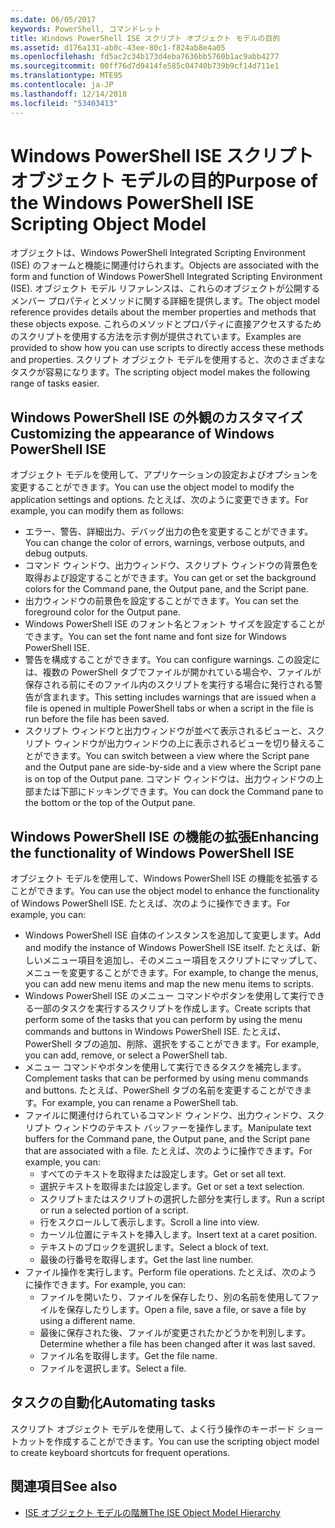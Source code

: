 ```yaml
---
ms.date: 06/05/2017
keywords: PowerShell, コマンドレット
title: Windows PowerShell ISE スクリプト オブジェクト モデルの目的
ms.assetid: d176a131-ab0c-43ee-80c1-f824ab8e4a05
ms.openlocfilehash: fd5ac2c34b173d4eba7636bb5760b1ac9abb4277
ms.sourcegitcommit: 00ff76d7d9414fe585c04740b739b9cf14d711e1
ms.translationtype: MTE95
ms.contentlocale: ja-JP
ms.lasthandoff: 12/14/2018
ms.locfileid: "53403413"
---
```

# <a name="purpose-of-the-windows-powershell-ise-scripting-object-model"></a><span data-ttu-id="e3585-103">Windows PowerShell ISE スクリプト オブジェクト モデルの目的</span><span class="sxs-lookup"><span data-stu-id="e3585-103">Purpose of the Windows PowerShell ISE Scripting Object Model</span></span>

<span data-ttu-id="e3585-104">オブジェクトは、Windows PowerShell Integrated Scripting Environment (ISE) のフォームと機能に関連付けられます。</span><span class="sxs-lookup"><span data-stu-id="e3585-104">Objects are associated with the form and function of Windows PowerShell Integrated Scripting Environment (ISE).</span></span> <span data-ttu-id="e3585-105">オブジェクト モデル リファレンスは、これらのオブジェクトが公開するメンバー プロパティとメソッドに関する詳細を提供します。</span><span class="sxs-lookup"><span data-stu-id="e3585-105">The object model reference provides details about the member properties and methods that these objects expose.</span></span> <span data-ttu-id="e3585-106">これらのメソッドとプロパティに直接アクセスするためのスクリプトを使用する方法を示す例が提供されています。</span><span class="sxs-lookup"><span data-stu-id="e3585-106">Examples are provided to show how you can use scripts to directly access these methods and properties.</span></span> <span data-ttu-id="e3585-107">スクリプト オブジェクト モデルを使用すると、次のさまざまなタスクが容易になります。</span><span class="sxs-lookup"><span data-stu-id="e3585-107">The scripting object model makes the following range of tasks easier.</span></span>

## <a name="customizing-the-appearance-of-windows-powershell-ise"></a><span data-ttu-id="e3585-108">Windows PowerShell ISE の外観のカスタマイズ</span><span class="sxs-lookup"><span data-stu-id="e3585-108">Customizing the appearance of Windows PowerShell ISE</span></span>

<span data-ttu-id="e3585-109">オブジェクト モデルを使用して、アプリケーションの設定およびオプションを変更することができます。</span><span class="sxs-lookup"><span data-stu-id="e3585-109">You can use the object model to modify the application settings and options.</span></span> <span data-ttu-id="e3585-110">たとえば、次のように変更できます。</span><span class="sxs-lookup"><span data-stu-id="e3585-110">For example, you can modify them as follows:</span></span>

- <span data-ttu-id="e3585-111">エラー、警告、詳細出力、デバッグ出力の色を変更することができます。</span><span class="sxs-lookup"><span data-stu-id="e3585-111">You can change the color of errors, warnings, verbose outputs, and debug outputs.</span></span>
- <span data-ttu-id="e3585-112">コマンド ウィンドウ、出力ウィンドウ、スクリプト ウィンドウの背景色を取得および設定することができます。</span><span class="sxs-lookup"><span data-stu-id="e3585-112">You can get or set the background colors for the Command pane, the Output pane, and the Script pane.</span></span>
- <span data-ttu-id="e3585-113">出力ウィンドウの前景色を設定することができます。</span><span class="sxs-lookup"><span data-stu-id="e3585-113">You can set the foreground color for the Output pane.</span></span>
- <span data-ttu-id="e3585-114">Windows PowerShell ISE のフォント名とフォント サイズを設定することができます。</span><span class="sxs-lookup"><span data-stu-id="e3585-114">You can set the font name and font size for Windows PowerShell ISE.</span></span>
- <span data-ttu-id="e3585-115">警告を構成することができます。</span><span class="sxs-lookup"><span data-stu-id="e3585-115">You can configure warnings.</span></span> <span data-ttu-id="e3585-116">この設定には、複数の PowerShell タブでファイルが開かれている場合や、ファイルが保存される前にそのファイル内のスクリプトを実行する場合に発行される警告が含まれます。</span><span class="sxs-lookup"><span data-stu-id="e3585-116">This setting includes warnings that are issued when a file is opened in multiple PowerShell tabs or when a script in the file is run before the file has been saved.</span></span>
- <span data-ttu-id="e3585-117">スクリプト ウィンドウと出力ウィンドウが並べて表示されるビューと、スクリプト ウィンドウが出力ウィンドウの上に表示されるビューを切り替えることができます。</span><span class="sxs-lookup"><span data-stu-id="e3585-117">You can switch between a view where the Script pane and the Output pane are side-by-side and a view where the Script pane is on top of the Output pane.</span></span> <span data-ttu-id="e3585-118">コマンド ウィンドウは、出力ウィンドウの上部または下部にドッキングできます。</span><span class="sxs-lookup"><span data-stu-id="e3585-118">You can dock the Command pane to the bottom or the top of the Output pane.</span></span>

## <a name="enhancing-the-functionality-of-windows-powershell-ise"></a><span data-ttu-id="e3585-119">Windows PowerShell ISE の機能の拡張</span><span class="sxs-lookup"><span data-stu-id="e3585-119">Enhancing the functionality of Windows PowerShell ISE</span></span>

<span data-ttu-id="e3585-120">オブジェクト モデルを使用して、Windows PowerShell ISE の機能を拡張することができます。</span><span class="sxs-lookup"><span data-stu-id="e3585-120">You can use the object model to enhance the functionality of Windows PowerShell ISE.</span></span> <span data-ttu-id="e3585-121">たとえば、次のように操作できます。</span><span class="sxs-lookup"><span data-stu-id="e3585-121">For example, you can:</span></span>

- <span data-ttu-id="e3585-122">Windows PowerShell ISE 自体のインスタンスを追加して変更します。</span><span class="sxs-lookup"><span data-stu-id="e3585-122">Add and modify the instance of Windows PowerShell ISE itself.</span></span> <span data-ttu-id="e3585-123">たとえば、新しいメニュー項目を追加し、そのメニュー項目をスクリプトにマップして、メニューを変更することができます。</span><span class="sxs-lookup"><span data-stu-id="e3585-123">For example, to change the menus, you can add new menu items and map the new menu items to scripts.</span></span>
- <span data-ttu-id="e3585-124">Windows PowerShell ISE のメニュー コマンドやボタンを使用して実行できる一部のタスクを実行するスクリプトを作成します。</span><span class="sxs-lookup"><span data-stu-id="e3585-124">Create scripts that perform some of the tasks that you can perform by using the menu commands and buttons in Windows PowerShell ISE.</span></span> <span data-ttu-id="e3585-125">たとえば、PowerShell タブの追加、削除、選択をすることができます。</span><span class="sxs-lookup"><span data-stu-id="e3585-125">For example, you can add, remove, or select a PowerShell tab.</span></span>
- <span data-ttu-id="e3585-126">メニュー コマンドやボタンを使用して実行できるタスクを補完します。</span><span class="sxs-lookup"><span data-stu-id="e3585-126">Complement tasks that can be performed by using menu commands and buttons.</span></span> <span data-ttu-id="e3585-127">たとえば、PowerShell タブの名前を変更することができます。</span><span class="sxs-lookup"><span data-stu-id="e3585-127">For example, you can rename a PowerShell tab.</span></span>
- <span data-ttu-id="e3585-128">ファイルに関連付けられているコマンド ウィンドウ、出力ウィンドウ、スクリプト ウィンドウのテキスト バッファーを操作します。</span><span class="sxs-lookup"><span data-stu-id="e3585-128">Manipulate text buffers for the Command pane, the Output pane, and the Script pane that are associated with a file.</span></span> <span data-ttu-id="e3585-129">たとえば、次のように操作できます。</span><span class="sxs-lookup"><span data-stu-id="e3585-129">For example, you can:</span></span>
  - <span data-ttu-id="e3585-130">すべてのテキストを取得または設定します。</span><span class="sxs-lookup"><span data-stu-id="e3585-130">Get or set all text.</span></span>
  - <span data-ttu-id="e3585-131">選択テキストを取得または設定します。</span><span class="sxs-lookup"><span data-stu-id="e3585-131">Get or set a text selection.</span></span>
  - <span data-ttu-id="e3585-132">スクリプトまたはスクリプトの選択した部分を実行します。</span><span class="sxs-lookup"><span data-stu-id="e3585-132">Run a script or run a selected portion of a script.</span></span>
  - <span data-ttu-id="e3585-133">行をスクロールして表示します。</span><span class="sxs-lookup"><span data-stu-id="e3585-133">Scroll a line into view.</span></span>
  - <span data-ttu-id="e3585-134">カーソル位置にテキストを挿入します。</span><span class="sxs-lookup"><span data-stu-id="e3585-134">Insert text at a caret position.</span></span>
  - <span data-ttu-id="e3585-135">テキストのブロックを選択します。</span><span class="sxs-lookup"><span data-stu-id="e3585-135">Select a block of text.</span></span>
  - <span data-ttu-id="e3585-136">最後の行番号を取得します。</span><span class="sxs-lookup"><span data-stu-id="e3585-136">Get the last line number.</span></span>
- <span data-ttu-id="e3585-137">ファイル操作を実行します。</span><span class="sxs-lookup"><span data-stu-id="e3585-137">Perform file operations.</span></span> <span data-ttu-id="e3585-138">たとえば、次のように操作できます。</span><span class="sxs-lookup"><span data-stu-id="e3585-138">For example, you can:</span></span>
  - <span data-ttu-id="e3585-139">ファイルを開いたり、ファイルを保存したり、別の名前を使用してファイルを保存したりします。</span><span class="sxs-lookup"><span data-stu-id="e3585-139">Open a file, save a file, or save a file by using a different name.</span></span>
  - <span data-ttu-id="e3585-140">最後に保存された後、ファイルが変更されたかどうかを判別します。</span><span class="sxs-lookup"><span data-stu-id="e3585-140">Determine whether a file has been changed after it was last saved.</span></span>
  - <span data-ttu-id="e3585-141">ファイル名を取得します。</span><span class="sxs-lookup"><span data-stu-id="e3585-141">Get the file name.</span></span>
  - <span data-ttu-id="e3585-142">ファイルを選択します。</span><span class="sxs-lookup"><span data-stu-id="e3585-142">Select a file.</span></span>

## <a name="automating-tasks"></a><span data-ttu-id="e3585-143">タスクの自動化</span><span class="sxs-lookup"><span data-stu-id="e3585-143">Automating tasks</span></span>

<span data-ttu-id="e3585-144">スクリプト オブジェクト モデルを使用して、よく行う操作のキーボード ショートカットを作成することができます。</span><span class="sxs-lookup"><span data-stu-id="e3585-144">You can use the scripting object model to create keyboard shortcuts for frequent operations.</span></span>

## <a name="see-also"></a><span data-ttu-id="e3585-145">関連項目</span><span class="sxs-lookup"><span data-stu-id="e3585-145">See also</span></span>

- [<span data-ttu-id="e3585-146">ISE オブジェクト モデルの階層</span><span class="sxs-lookup"><span data-stu-id="e3585-146">The ISE Object Model Hierarchy</span></span>](The-ISE-Object-Model-Hierarchy.md)